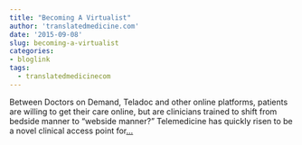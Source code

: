 ```yaml
---
title: "Becoming A Virtualist"
author: 'translatedmedicine.com'
date: '2015-09-08'
slug: becoming-a-virtualist
categories:
- bloglink
tags:
  - translatedmedicinecom
---
```


Between Doctors on Demand, Teladoc and other online platforms, patients are willing to get their care online, but are clinicians trained to shift from bedside manner to “webside manner?” Telemedicine has quickly risen to be a novel clinical access point for[... <i class="fas fa-external-link-alt"></i>](https://translatedmedicine.netlify.com/post/becoming-a-virtualist/)

